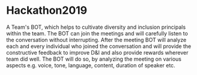 # Hackathon2019
A Team's BOT, which helps to cultivate diversity and inclusion principals within the team.  The BOT can join the meetings and will carefully listen to the conversation without interrupting. After the meeting BOT will analyze each and every individual who joined the conversation and will provide the constructive feedback to improve D&amp;I and also provide rewards wherever team did well. The BOT will do so, by analyzing the meeting on various aspects e.g. voice, tone, language, content, duration of speaker etc.
